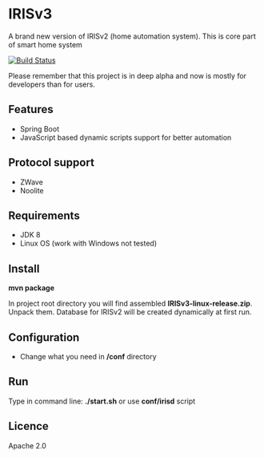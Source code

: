 # IRISv3

A brand new version of IRISv2 (home automation system).
This is core part of smart home system

[![Build Status](https://travis-ci.org/Neuronix2/IRISv3.png?branch=master)](https://travis-ci.org/Neuronix2/IRISv3)

Please remember that this project is in deep alpha and now is mostly for developers than for users.

## Features

* Spring Boot
* JavaScript based dynamic scripts support for better automation

## Protocol support

* ZWave
* Noolite

## Requirements

* JDK 8
* Linux OS (work with Windows not tested)

## Install

**mvn package**

In project root directory you will find assembled **IRISv3-linux-release.zip**. Unpack them.
Database for IRISv2 will be created dynamically at first run.

## Configuration

* Change what you need in **/conf** directory

## Run

Type in command line: **./start.sh** or use **conf/irisd** script

## Licence

Apache 2.0